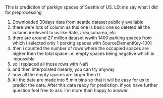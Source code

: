 This is prediction of parkign spaces of Seattle of US. LEt me say what i did for preprocessing
1. Downloaded 30days data from seattle dataset publicly available
2. there were lots of column as this one is basic one so deleted all the column irrelevent to us like Rate, area,subarea, etc
3. there are around 27 million dataset wwith 1400 parking spaces from which i selected only 1 parking spaces with SourceElementKey-1001
4. then i counted the number of rows where the occupied spaces are higher then the total space i.e. empty spaces being negative which is impossible
5. so i replaced all those rows with NaN
6. and then interpolated linearly, you can try anyway
7. now all the empty spaces are larger then 0
8. All the data are made into 5 min bins so that it will be easy for us to predict the data. 
After this data ready for prediction. if you have further question feel free to ask. I'm more than happy to answer
